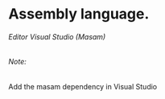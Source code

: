 # Assembly language.

###### Editor Visual Studio (Masam)



###### Note:

Add the masam dependency in Visual Studio
